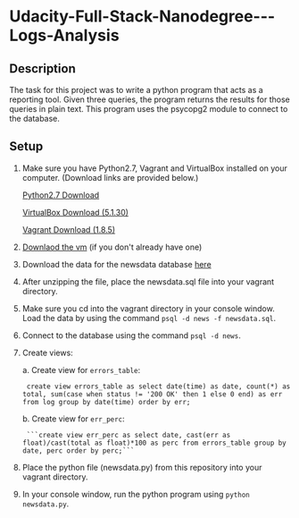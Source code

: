 # Udacity-Full-Stack-Nanodegree---Logs-Analysis

## Description

The task for this project was to write a python program that acts as a reporting tool. Given three queries, the program returns the results for those queries in plain text. This program uses the psycopg2 module to connect to the database.

## Setup

1. Make sure you have Python2.7, Vagrant and VirtualBox installed on your computer. (Download links are provided below.)

    [Python2.7 Download](https://www.python.org/downloads/)

    [VirtualBox Download (5.1.30)](https://www.virtualbox.org/wiki/Downloads)

    [Vagrant Download (1.8.5)](https://releases.hashicorp.com/vagrant/?_ga=2.146818743.1445943320.1515078265-241047305.1515078265)

2. [Downlaod the vm]() (if you don't already have one)

3. Download the data for the newsdata database [here](https://d17h27t6h515a5.cloudfront.net/topher/2016/August/57b5f748_newsdata/newsdata.zip)

4. After unzipping the file, place the newsdata.sql file into your vagrant directory.

5. Make sure you cd into the vagrant directory in your console window. Load the data by using the command ```psql -d news -f newsdata.sql```.

6. Connect to the database using the command ```psql -d news```.

7. Create views:

    a. Create view for ```errors_table```:

        create view errors_table as select date(time) as date, count(*) as total, sum(case when status != '200 OK' then 1 else 0 end) as err from log group by date(time) order by err;

    b. Create view for ```err_perc```:
    
        ```create view err_perc as select date, cast(err as float)/cast(total as float)*100 as perc from errors_table group by date, perc order by perc;```
        
8. Place the python file (newsdata.py) from this repository into your vagrant directory.

9. In your console window, run the python program using ```python newsdata.py```.
